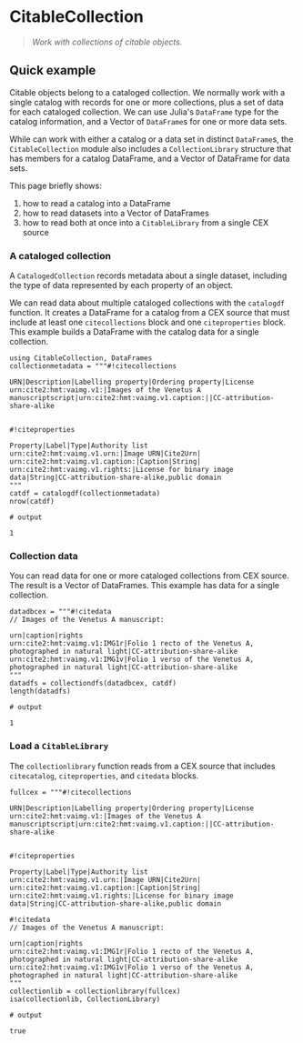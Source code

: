 # CitableCollection

> *Work with collections of citable objects.*


## Quick example

Citable objects belong to a cataloged collection.  We normally work with a single catalog with records for one or more collections, plus a set of data for each cataloged collection.  We can use Julia's `DataFrame` type for the catalog information, and a Vector of `DataFrame`s for one or more data sets.

While can work with either a catalog or a data set in distinct `DataFrame`s, the `CitableCollection` module also includes a `CollectionLibrary` structure that has members for a catalog DataFrame, and a Vector of DataFrame for data sets.

This page briefly shows:

1. how to read a catalog into a DataFrame
2. how to read datasets into a Vector of DataFrames
3. how to read both at once into a `CitableLibrary` from a single CEX source

### A cataloged collection

A `CatalogedCollection` records metadata about a single dataset, including the type of data represented by each property of an object.

We can read data about multiple cataloged collections with the `catalogdf` function. It creates a DataFrame for a catalog from a CEX source that must include at least one `citecollections` block and one `citeproperties` block.  This example builds a DataFrame with the catalog data for a single collection.


```jldoctest citecoll
using CitableCollection, DataFrames
collectionmetadata = """#!citecollections

URN|Description|Labelling property|Ordering property|License
urn:cite2:hmt:vaimg.v1:|Images of the Venetus A manuscriptscript|urn:cite2:hmt:vaimg.v1.caption:||CC-attribution-share-alike


#!citeproperties

Property|Label|Type|Authority list
urn:cite2:hmt:vaimg.v1.urn:|Image URN|Cite2Urn|
urn:cite2:hmt:vaimg.v1.caption:|Caption|String|
urn:cite2:hmt:vaimg.v1.rights:|License for binary image data|String|CC-attribution-share-alike,public domain
"""
catdf = catalogdf(collectionmetadata)
nrow(catdf)

# output

1
```



### Collection data

You can read data for one or more cataloged collections from CEX source. The result is a Vector of DataFrames.  This example has data for a single collection.


```jldoctest citecoll
datadbcex = """#!citedata
// Images of the Venetus A manuscript:

urn|caption|rights
urn:cite2:hmt:vaimg.v1:IMG1r|Folio 1 recto of the Venetus A, photographed in natural light|CC-attribution-share-alike
urn:cite2:hmt:vaimg.v1:IMG1v|Folio 1 verso of the Venetus A, photographed in natural light|CC-attribution-share-alike
"""
datadfs = collectiondfs(datadbcex, catdf)
length(datadfs)

# output

1
```

### Load a `CitableLibrary`

The `collectionlibrary` function reads from a CEX source that includes `citecatalog`, `citeproperties`, and `citedata` blocks.



```jldoctest citecoll
fullcex = """#!citecollections

URN|Description|Labelling property|Ordering property|License
urn:cite2:hmt:vaimg.v1:|Images of the Venetus A manuscriptscript|urn:cite2:hmt:vaimg.v1.caption:||CC-attribution-share-alike


#!citeproperties

Property|Label|Type|Authority list
urn:cite2:hmt:vaimg.v1.urn:|Image URN|Cite2Urn|
urn:cite2:hmt:vaimg.v1.caption:|Caption|String|
urn:cite2:hmt:vaimg.v1.rights:|License for binary image data|String|CC-attribution-share-alike,public domain

#!citedata
// Images of the Venetus A manuscript:

urn|caption|rights
urn:cite2:hmt:vaimg.v1:IMG1r|Folio 1 recto of the Venetus A, photographed in natural light|CC-attribution-share-alike
urn:cite2:hmt:vaimg.v1:IMG1v|Folio 1 verso of the Venetus A, photographed in natural light|CC-attribution-share-alike
"""
collectionlib = collectionlibrary(fullcex)
isa(collectionlib, CollectionLibrary)

# output

true
```